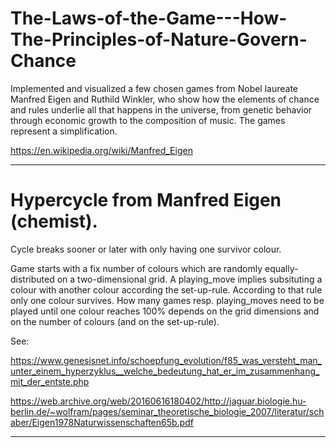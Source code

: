# The-Laws-of-the-Game---How-The-Principles-of-Nature-Govern-Chance

Implemented and visualized a few chosen games from Nobel laureate Manfred Eigen and Ruthild Winkler, who show how the elements of chance and rules underlie all that happens in the universe, from genetic behavior through economic growth to the composition of music. The games represent a simplification.

https://en.wikipedia.org/wiki/Manfred_Eigen

------------------------------------------------------------------------------------------------------------------------------
# Hypercycle from Manfred Eigen (chemist). 

Cycle breaks sooner or later with only having one survivor colour.

Game starts with a fix number of colours which are randomly equally-distributed on a two-dimensional grid.
A playing_move implies subsituting a colour with another colour according the set-up-rule. 
According to that rule only one colour survives.
How many games resp. playing_moves need to be played until one colour reaches 100% depends on the grid dimensions and on the number of colours (and on the set-up-rule).

See: 

https://www.genesisnet.info/schoepfung_evolution/f85_was_versteht_man_unter_einem_hyperzyklus__welche_bedeutung_hat_er_im_zusammenhang_mit_der_entste.php

https://web.archive.org/web/20160616180402/http://jaguar.biologie.hu-berlin.de/~wolfram/pages/seminar_theoretische_biologie_2007/literatur/schaber/Eigen1978Naturwissenschaften65b.pdf

------------------------------------------------------------------------------------------------------------------------------
